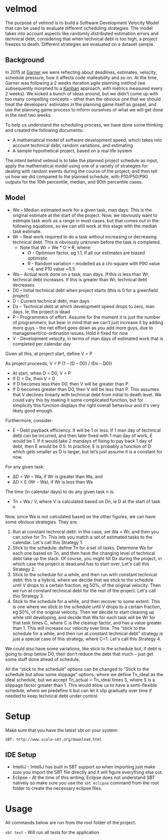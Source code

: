 # velmod
The purpose of velmod is to build a Software Development Velocity Model that can be used to evaluate different scheduling strategies. The model takes into account aspects like randomly distributed estimation errors and technical debt, considering that when technical debt is too high, a project freezes to death. Different strategies are evaluated on a dataset sample.

## Background
In 2015 at [Garner](https://www.garnercorp.com/) we were reflecting about deadlines, estimates, velocity, schedule pressure, how it affects code malleability and so on. At the time, Garner was following a 2 weeks iteration agile planning method (we subsequently morphed to a [Kanban](http://kanbanblog.com/explained/) approach, with metrics measured every 2 weeks). We kicked a bunch of ideas around, but we didn’t come up with too many compelling concepts – other than the obvious one that we should treat the developers’ estimates in the planning game itself as gospel, and use the planning game process to inform ourselves of what we will get done in the next two weeks.

To help us understand the scheduling process, we have done some thinking and created the following documents:
* A mathematical model of software development speed, which takes into account technical debt, random variations, and estimating
* A sample hypothetical project, based on a real life system

The intent behind velmod is to take the planned project schedule as input, apply the mathematical model using one of a variety of strategies for dealing with random events during the course of the project, and then tell us how we did compared to the planned schedule, with P10/P50/P90 outputs for the 10th percentile, median, and 90th percentile cases.

## Model
* We – Median estimated work for a given task, man days. This is the original estimate at the start of the project. Now, we obviously want to estimate task work as a range in most cases, but that comes out in the following equations, so we can still work at this stage with the median task estimate.
* Wr – Real work required to do a task without increasing or decreasing technical debt. This is obviously unknown before the task is completed.
  * Note that Wr = We * O * R, where:
    * O - Optimism factor, eg 1.1, if all our estimates are biased optimistic
    * R - Random variation – modelled as a chi-square with P90 value ~4, and P10 value ~0.5
* Wa – Actual work done on a task, man days. If this is less than Wr, technical debt increases. If this is greater than Wr, technical debt decreases.
* D0 – Initial technical debt when project starts (this is 0 for a greenfield project)
* D – Current technical debt, man days
* Dx – Technical debt at which development speed drops to zero, man days. Ie, the project is dead
* P – Programmers of effort. Assume for the moment it is just the number of programmers, but bear in mind that we can’t just increase it by adding more guys – the net effort goes down as you add more guys, due to management/co-ordination issues. Hold it fixed for now
* V - Development velocity, in terms of man days of estimated work that is completed per calendar day

Given all this, at project start, define V = P

As project proceeds, V = P (1 – (D – D0) / (Dx – D0))
* At start, when D = D0, V = P
* If D = Dx, then V = 0
* If D becomes less then D0, then V will be greater than P.
* If D becomes greater than D0, then V will be less than P.
This assumes that V declines linearly with technical debt from initial to death level. We could vary this by making it some complicated function, but for simplicity this function displays the right overall behaviour and it's very likely good enough.

Furthermore, consider:
* E – Debt payback efficiency. It will be 1 or less. If 1 man day of technical debt can be incurred, and then later fixed with 1 man day of work, E would be 1. If it would take 2 mandays of fixing to pay back 1 day of debt, then E would be 0.5. In practice, E is probably a function of D which gets smaller as D is larger, but let’s just assume it is a constant for now.
 
For any given task:
* ∆D = Wr – Wa, if Wr is greater than Wa, and
* ∆D = E (Wr - Wa), if Wr is less than Wa
 
The time (in calendar days) to do any given task n is:
* Tn = Wa / V, where V is calculated based on Dn, ie D at the start of task n


Now, since Wa is not calculated based on the other figures, we can have some obvious strategies. They are:

1. Run at constant technical debt: in this case, set Wa = Wr, and then you can solve for Tn. This lets you match a set of estimated tasks to the calendar. Let's call this Strategy 1.
2. Stick to the schedule: define Tn for a set of tasks. Determine Wa for each one based on Tn, and then have the changing level of technical debt take up the slack. Of course, you might hit Dx during the project, in which case the project is dead and has to start over. Let's call this Strategy 2.
3. Stick to the schedule for a while, and then run with constant technical debt: this is a hybrid, where we decide that we stick to the schedule until V drops to a certain fraction, eg 50%, of the original velocity. Then we run at constant technical debt for the rest of the project. Let's call this Strategy 3.
4. Stick to the schedule for a while, and then recover to some extent. This is one where we stick to the schedule until V drops to a certain fraction, eg 50%, of the original velocity. Then we decide to start cleaning up while still developing, and decide that Wa for each task will be Wr for that task times C, where C is the cleanup factor, and has a value greater than 1. This will increase our velocity over time. The “stick to the schedule for a while, and then run at constant technical debt” strategy is just a special case of this strategy, where C=1. Let's call this Strategy 4.

We could also have some variations, like stick to the schedule but, if debt is going to drop below D0, then don’t reduce the debt that much – just get some stuff done ahead of schedule.

All the “stick to the schedule” options can be changed to “Stick to the schedule but allow some slippage” options, where we define Tn_ideal as the ideal schedule, but we accept Tn_actual = Tn_ideal times S, where S is a slippage factor greater than 1. This would allow us to have a semi-flexible schedule, where we predefine it but can let it slip gradually over time if needed to keep technical debt under control.

# Setup
Make sure that you have the latest sbt on your system:

    SBT: http://www.scala-sbt.org/download.html


## IDE Setup
* IntelliJ - IntelliJ has built in SBT support so when importing just make sure you import the SBT file directly and it will figure everything else out.
* Eclipse - At the time of this writing, Eclipse does not understand SBT natively so make sure you use the `sbt eclipse` command from the root folder to create the necessary eclipse files.


# Usage
All commands below are run from the root folder of the project.

`sbt test` - Will run all tests for the application

